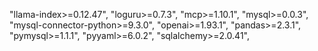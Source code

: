 "llama-index>=0.12.47",
    "loguru>=0.7.3",
    "mcp>=1.10.1",
    "mysql>=0.0.3",
    "mysql-connector-python>=9.3.0",
    "openai>=1.93.1",
    "pandas>=2.3.1",
    "pymysql>=1.1.1",
    "pyyaml>=6.0.2",
    "sqlalchemy>=2.0.41",